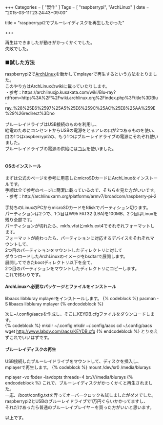 +++
Categories = [ "製作" ]
Tags = [ "raspberrypi", "ArchLinux" ]
date = "2015-03-11T23:24:43+09:00"

title = "raspberrypi2でブルーレイディスクを再生したかった"

+++

再生はできましたが動きがかっくかくでした。<br>
失敗でした。

<!--more-->

<h3>■試した方法</h3>
raspberrypi2で<a href=https://archlinuxjp.kusakata.com/wiki/%E3%83%A1%E3%82%A4%E3%83%B3%E3%83%9A%E3%83%BC%E3%82%B8?rdfrom=https%3A%2F%2Fwiki.archlinux.org%2Findex.php%3Ftitle%3DMain_Page_%28%25E6%2597%25A5%25E6%259C%25AC%25E8%25AA%259E%29%26redirect%3Dno>ArchLinux</a>を動かしてmplayerで再生するという方法をとりました。<br>
このやり方はArchLinuxのwikiに載っていたりします。<br>
・参考：<a>https://archlinuxjp.kusakata.com/wiki/Blu-ray?rdfrom=https%3A%2F%2Fwiki.archlinux.org%2Findex.php%3Ftitle%3DBlu-ray_%28%25E6%2597%25A5%25E6%259C%25AC%25E8%25AA%259E%29%26redirect%3Dno</a><br>
<br>
ブルーレイドライブはUSB接続のものを利用し、<br>
給電のためにコンセントからUSBの電源をとるアレの口が2つあるものを使い、<br>
口の1つはraspberrypi2の、もう1つはブルーレイドライブの電源にそれぞれ使いました。<br>
ブルーレイドライブの電源の供給には<a href=http://www.amazon.co.jp/gp/product/B00GLKR6GO?psc=1&redirect=true&ref_=oh_aui_detailpage_o09_s00>コレ</a>を使いました。<br>
<br>
<h4>OSのインストール</h4>
まずは公式のページを参考に用意したmicroSDカードにArchLinuxをインストー
ルです。<br>
手順は全て参考のページに簡潔に載っているので、そちらを見た方がいいです。<br>
・参考：<a>http://archlinuxarm.org/platforms/armv7/broadcom/raspberry-pi-2</a><br>
<br>
手持ちのLinuxのPCからmicroSDカードをfdiskでパーティション切ります。
<br>
パーティションは2つで、1つ目はW95 FAT32 (LBA)を100MB、2つ目はLinuxを
残り全部です。<br>
パーティションが切れたら、mkfs.vfatとmkfs.ext4でそれぞれフォーマットし
ます。<br>
フォーマットが終わったら、パーティションに対応するデバイスをそれぞれマ
ウントして、<br>
2つ目のパーティションをマウントしたディレクトリに対して<br>
ダウンロードしたArchLinuxのイメージをbsdtarで展開します。<br>
展開してできたbootディレクトリ以下を全て、<br>
2つ目のパーティションをマウントしたディレクトリにコピーします。<br>
これで終わりです。

<h4>ArchLinuxへ必要なパッケージとファイルをインストール</h4>
libaacs libbluray mplayerをインストールします。
{% codeblock %}
pacman -S libaacs libbluray mplayer
{% endcodeblock %}

次に~/.config/aacsを作成し、そこにKEYDB.cfgファイルをダウンロードしま
す。<br>
{% codeblock %}
mkdir ~/.config
mkdir ~/.config/aacs
cd ~/.config/aacs
wget http://www.labdv.com/aacs/KEYDB.cfg
{% endcodeblock %}
とりあえずこれでいいはずです。

<h4>ブルーレイディスクの再生</h4>
USB接続したブルーレイドライブをマウントして、ディスクを挿入し、<br>
mplayerで再生します。
{% codeblock %}
mount /dev/sr0 /media/blurays

mplayer -vo fbdev -lavdopts threads=4 br:////media/blurays
{% endcodeblock %}
これで、ブルーレイディスクがかっくかくと再生されました。<br>
一応、/boot/config.txtを弄ってオーバークロックも試しましたがダメでした。
<br>
raspberrypi2とUSBのブルーレイドライブで1万円ぐらいかかってますし、<br>
それだけあったら普通のブルーレイプレイヤーを買った方がいいと思います。

以上です。